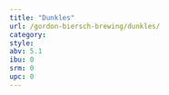 ```yaml
---
title: "Dunkles"
url: /gordon-biersch-brewing/dunkles/
category: 
style: 
abv: 5.1
ibu: 0
srm: 0
upc: 0
---
```


